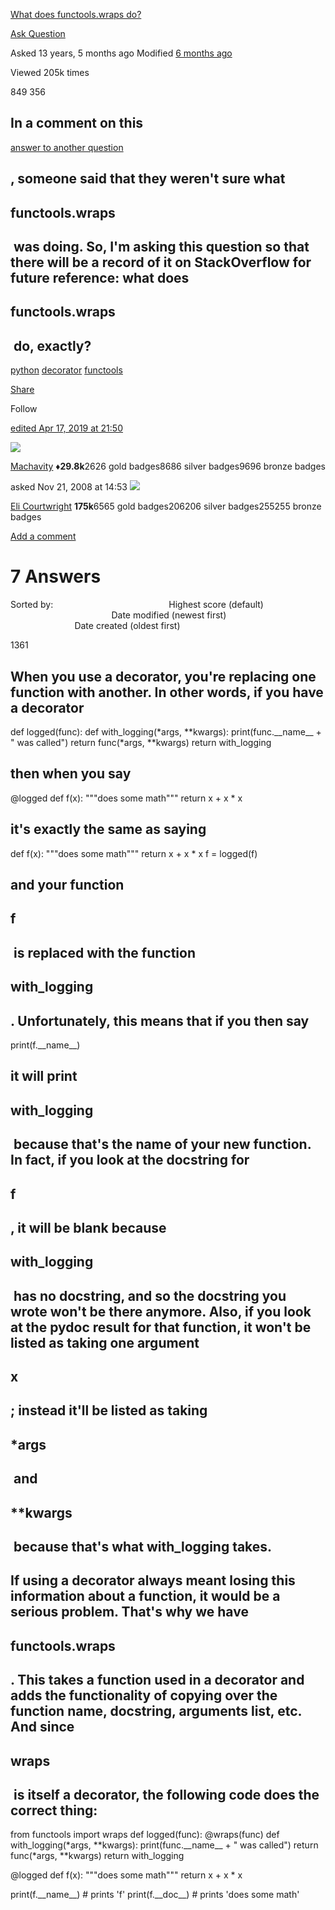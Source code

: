 

[What does functools.wraps do?](#https://stackoverflow.com/questions/308999/what-does-functools-wraps-do)

[Ask Question](#https://stackoverflow.com/questions/ask)


Asked 13 years, 5 months ago
Modified [6 months ago](#https://stackoverflow.com/questions/308999/what-does-functools-wraps-do?lastactivity)

Viewed 205k times




849
356




## In a comment on this  

[answer to another question](#https://stackoverflow.com/questions/306130/python-decorator-makes-function-forget-that-it-belongs-to-a-class#306277)


## , someone said that they weren't sure what  



## functools.wraps 



##  was doing. So, I'm asking this question so that there will be a record of it on StackOverflow for future reference: what does  



## functools.wraps 



##  do, exactly? 



[python](#https://stackoverflow.com/questions/tagged/python)
[decorator](#https://stackoverflow.com/questions/tagged/decorator)
[functools](#https://stackoverflow.com/questions/tagged/functools)



[Share](#https://stackoverflow.com/q/308999)

Follow




[edited Apr 17, 2019 at 21:50](#https://stackoverflow.com/posts/308999/revisions)

![](./images/9100babeaededaebb9335deabfcfa76e.png)
[
](#https://stackoverflow.com/users/2370483/machavity)

[Machavity](#https://stackoverflow.com/users/2370483/machavity)
**♦29\.8k**2626 gold badges8686 silver badges9696 bronze badges



asked Nov 21, 2008 at 14:53
![](./images/f4cc8991c27342b4664788653cd3f7c5.png)
[
](#https://stackoverflow.com/users/1694/eli-courtwright)

[Eli Courtwright](#https://stackoverflow.com/users/1694/eli-courtwright)
**175k**6565 gold badges206206 silver badges255255 bronze badges






[Add a comment](#https://stackoverflow.com/questions/308999/what-does-functools-wraps-do#)







# 7 Answers 



Sorted by:
                                              Highest score \(default\)                                                                   Date modified \(newest first\)                                                                   Date created \(oldest first\)                              




1361






## When you use a decorator, you're replacing one function with another. In other words, if you have a decorator 


def logged\(func\):
def with\_logging\(\*args, \*\*kwargs\):
print\(func\.\_\_name\_\_ \+ " was called"\)
return func\(\*args, \*\*kwargs\)
return with\_logging


## then when you say 


@logged
def f\(x\):
"""does some math"""
return x \+ x \* x


## it's exactly the same as saying 


def f\(x\):
"""does some math"""
return x \+ x \* x
f = logged\(f\)


## and your function  



## f 



##  is replaced with the function  



## with_logging 



## . Unfortunately, this means that if you then say 


print\(f\.\_\_name\_\_\)


## it will print  



## with_logging 



##  because that's the name of your new function. In fact, if you look at the docstring for  



## f 



## , it will be blank because  



## with_logging 



##  has no docstring, and so the docstring you wrote won't be there anymore. Also, if you look at the pydoc result for that function, it won't be listed as taking one argument  



## x 



## ; instead it'll be listed as taking  



## *args 



##  and  



## **kwargs 



##  because that's what with_logging takes. 




## If using a decorator always meant losing this information about a function, it would be a serious problem. That's why we have  



## functools.wraps 



## . This takes a function used in a decorator and adds the functionality of copying over the function name, docstring, arguments list, etc. And since  



## wraps 



##  is itself a decorator, the following code does the correct thing: 


from functools import wraps
def logged\(func\):
@wraps\(func\)
def with\_logging\(\*args, \*\*kwargs\):
print\(func\.\_\_name\_\_ \+ " was called"\)
return func\(\*args, \*\*kwargs\)
return with\_logging

@logged
def f\(x\):
"""does some math"""
return x \+ x \* x

print\(f\.\_\_name\_\_\)  # prints 'f'
print\(f\.\_\_doc\_\_\)   # prints 'does some math'






